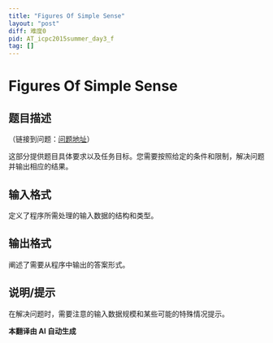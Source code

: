 ```yaml
---
title: "Figures Of Simple Sense"
layout: "post"
diff: 难度0
pid: AT_icpc2015summer_day3_f
tag: []
---
```


# Figures Of Simple Sense

## 题目描述

（链接到问题：[问题地址](https://atcoder.jp/contests/jag2015summer-day3/tasks/icpc2015summer_day3_f)）

这部分提供题目具体要求以及任务目标。您需要按照给定的条件和限制，解决问题并输出相应的结果。

## 输入格式

定义了程序所需处理的输入数据的结构和类型。

## 输出格式

阐述了需要从程序中输出的答案形式。

## 说明/提示

在解决问题时，需要注意的输入数据规模和某些可能的特殊情况提示。

 **本翻译由 AI 自动生成**

